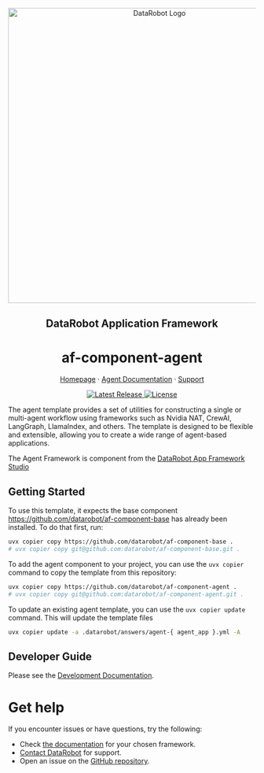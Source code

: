 <p align="center">
  <a href="https://github.com/datarobot-community/datarobot-agent-templates">
    <img src="docs/img/datarobot_logo.avif" width="600px" alt="DataRobot Logo"/>
  </a>
</p>
<h2 align="center">DataRobot Application Framework</h2>
<h1 align="center">af-component-agent</h1>

<p align="center">
  <a href="https://datarobot.com">Homepage</a>
  ·
  <a href="https://docs.datarobot.com/en/docs/agentic-ai/agentic-develop/index.html">Agent Documentation</a>
  ·
  <a href="https://docs.datarobot.com/en/docs/get-started/troubleshooting/general-help.html">Support</a>
</p>

<p align="center">
  <a href="https://github.com/datarobot-community/datarobot-agent-templates/tags">
    <img src="https://img.shields.io/github/v/tag/datarobot-community/af-component-agent?label=version" alt="Latest Release">
  </a>
  <a href="/LICENSE">
    <img src="https://img.shields.io/github/license/datarobot-community/af-component-agent" alt="License">
  </a>
</p>

The agent template provides a set of utilities for constructing a single or multi-agent workflow using frameworks such
as Nvidia NAT, CrewAI, LangGraph, LlamaIndex, and others. The template is designed to be flexible and extensible, allowing you
to create a wide range of agent-based applications.

The Agent Framework is component from the [DataRobot App Framework Studio](https://github.com/datarobot/app-framework-studio)


## Getting Started

To use this template, it expects the base component https://github.com/datarobot/af-component-base has already been
installed. To do that first, run:
```bash
uvx copier copy https://github.com/datarobot/af-component-base .
# uvx copier copy git@github.com:datarobot/af-component-base.git .
```

To add the agent component to your project, you can use the `uvx copier` command to copy the template from this repository:
```bash
uvx copier copy https://github.com/datarobot/af-component-agent .
# uvx copier copy git@github.com:datarobot/af-component-agent.git .
```

To update an existing agent template, you can use the `uvx copier update` command. This will update the template files
```bash
uvx copier update -a .datarobot/answers/agent-{ agent_app }.yml -A
```


## Developer Guide
Please see the [Development Documentation](/docs/development.md).


# Get help

If you encounter issues or have questions, try the following:

- Check [the documentation](#available-templates) for your chosen framework.
- [Contact DataRobot](https://docs.datarobot.com/en/docs/get-started/troubleshooting/general-help.html) for support.
- Open an issue on the [GitHub repository](https://github.com/datarobot-community/datarobot-agent-templates).
